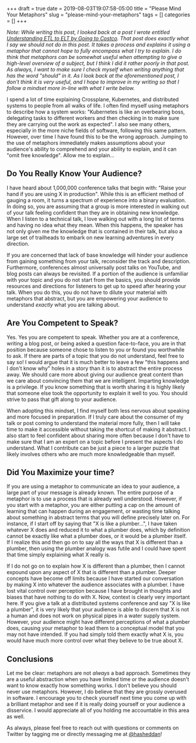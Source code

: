 +++ 
draft = true
date = 2019-08-03T19:07:58-05:00
title = "Please Mind Your Metaphors"
slug = "please-mind-your-metaphors" 
tags = []
categories = []
+++

*Note: While writing this post, I looked back at a post I wrote entitled [Understanding ETL to ELT by Going to Costco](https://danielmangum.com/posts/etl-to-elt/). That post does exactly what I say we should not do in this post. It takes a process and explains it using a metaphor that cannot hope to fully encompass what I try to explain. I do think that metaphors can be somewhat useful when attempting to give a high-level overview of a subject, but I think I did it rather poorly in that post. As always, I want to make sure I check myself when writing anything that has the word "should" in it. As I look back at the aforementioned post, I don't think it is very useful, and I hope to improve in my writing so that I follow a mindset more in-line with what I write below.*

I spend a lot of time explaining Crossplane, Kubernetes, and distributed systems to people from all walks of life. I often find myself using metaphors to describe how a system works: "Kubernetes is like an overbearing boss, delegating tasks to different workers and then checking in to make sure they are carrying out the work as expected". I also see many others, especially in the more niche fields of software, following this same pattern. However, over time I have found this to be the wrong approach. Jumping to the use of metaphors immediately makes assumptions about your audience's ability to comprehend and your ability to explain, and it can "omit free knowledge". Allow me to explain...

## Do You Really Know Your Audience?

I have heard about 1,000,000 conference talks that begin with: "Raise your hand if you are using X in production". While this is an efficient method of gauging a room, it turns a spectrum of experience into a binary evaluation. In doing so, you are assuming that a group is more interested in walking out of your talk feeling confident than they are in obtaining new knowledge. When I listen to a technical talk, I love walking out with a long list of terms and having no idea what they mean. When this happens, the speaker has not only given me the knowledge that is contained in their talk, but also a large set of trailheads to embark on new learning adventures in every direction.

If you are concerned that lack of base knowledge will hinder your audience from gaining something from your talk, reconsider the track and description. Furthermore, conferences almost universally post talks on YouTube, and blog posts can always be revisited. If a portion of the audience is unfamiliar with your topic and you do not start from the basics, you should provide resources and directions for listeners to get up to speed after hearing your talk. When you do this, you do not have to dilute your material with metaphors that abstract, but you are empowering your audience to understand *exactly* what you are talking about.

## Are You Competent to Speak?

Yes. Yes you are competent to speak. Whether you are at a conference, writing a blog post, or being asked a question face-to-face, you are in that position because someone chose to listen to you or found you worthwhile to ask. If there are parts of a topic that you do not understand, feel free to say so! I would argue that it is much better to leave a few "this happens and I don't know why" holes in a story than it is to abstract the entire process away. We should care more about giving our audience great content than we care about convincing them that we are intelligent. Imparting knowledge is a privilege. If you know something that is worth sharing it is highly likely that someone else took the opportunity to explain it well to you. You should strive to pass that gift along to your audience.

When adopting this mindset, I find myself both less nervous about speaking and more focused in preparation. If I truly care about the consumer of my talk or post coming to understand the material more fully, then I will take time to make it accessible without taking the shortcut of making it abstract. I also start to feel confident about sharing more often because I don't have to make sure that I am an expert on a topic before I present the aspects I do understand. What I contribute can be just a piece to a larger puzzle that likely involves others who are much more knowledgeable than myself.

## Did You Maximize your time?

If you are using a metaphor to communicate an idea to your audience, a large part of your message is already known. The entire purpose of a metaphor is to use a process that is already well understood. However, if you start with a metaphor, you are either putting a cap on the amount of learning that can happen during an engagement, or wasting time talking about something in abstract terms that you will define precisely later on. For instance, if I start off by saying that "X is like a plumber...", I have taken whatever X does and reduced it to what a plumber does, which by definition cannot be exactly like what a plumber does, or it would be a plumber itself. If I realize this and then go on to say all the ways that X is different than a plumber, then using the plumber analogy was futile and I could have spent that time simply explaining what X really is.

If I do not go on to explain how X is different than a plumber, then I cannot expound upon any aspect of X that is different than a plumber. Deeper concepts have become off limits because I have started our conversation by making X into whatever the audience associates with a plumber. I have lost vital control over perception because I have brought in thoughts and biases that have nothing to do with X. Now, context is clearly very important here. If you give a talk at a distributed systems conference and say "X is like a plumber", it is very likely that your audience is able to discern that X is not a human and does not work on physical pipes in a water supply system. However, your audience might have different perceptions of what a plumber does, causing your metaphor to lead them to a conceptual model that you may not have intended. If you had simply told them exactly what X is, you would have much more control over what they believe to be true about X.

## Conclusions

Let me be clear: metaphors are not *always* a bad approach. Sometimes they are a useful abstraction when you have limited time or the audience doesn't want to know exactly how something works. I don't believe you should never use metaphors. However, I do believe that they are grossly overused in software. I encourage you to check yourself next time you come up with a brilliant metaphor and see if it is really doing yourself or your audience a disservice. I would appreciate all of you holding me accountable in this area as well.

As always, please feel free to reach out with questions or comments on Twitter by tagging me or directly messaging me at [@hasheddan](https://twitter.com/hasheddan)!